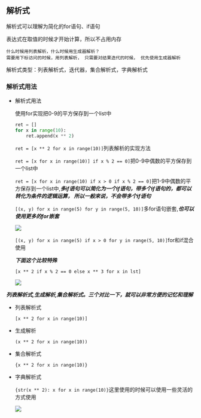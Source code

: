 ## 解析式
解析式可以理解为简化的for语句、if语句

表达式在取值的时候才开始计算，所以不占用内存

    什么时候用列表解析，什么时候用生成器解析？
    需要用下标访问的时候，用列表解析， 只需要对结果迭代的时候， 优先使用生成器解析

解析式类型：列表解析式，迭代器，集合解析式，字典解析式

### 解析式用法

* 解析式用法

  使用for实现把0-9的平方保存到一个list中
  ```python
  ret = []
  for x in range(10):
      ret.append(x ** 2)
  ```

  `ret = [x ** 2 for x in range(10)]`列表解析的实现方法

  `ret = [x for x in range(10)] if x % 2 == 0]`把0-9中偶数的平方保存到一个list中

  `ret = [x for x in range(10) if x > 0 if x % 2 == 0]`把1-9中偶数的平方保存到一个list中,***多if语句可以简化为一个if语句，带多个if语句的，都可以转化为条件的逻辑运算， 所以一般来说，不会带多个if语句***

  `[(x, y) for x in range(5) for y in range(5, 10)]`多for语句嵌套,***也可以使用更多的for嵌套***

  ![](images/解析式1.png)

  `[(x, y) for x in range(5) if x > 0 for y in range(5, 10)]`for和if混合使用

  ***下面这个比较特殊***

  `[x ** 2 if x % 2 == 0 else x ** 3 for x in lst]`

  ![](images/解析式2.png)


***列表解析式,生成解析,集合解析式。三个对比一下，就可以非常方便的记忆和理解***

* 列表解析式

  `[x ** 2 for x in range(10)]`

* 生成解析

  `(x ** 2 for x in range(10))`

* 集合解析式

  `{x ** 2 for x in range(10)}`

* 字典解析式

  `{str(x ** 2): x for x in range(10)}`这里使用的时候可以使用一些灵活的方式使用

  ![](images/解析式3.png)
